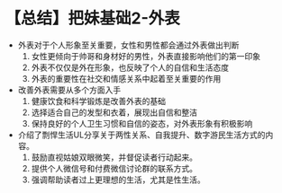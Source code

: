 # 【总结】把妹基础2-外表

-   外表对于个人形象至关重要，女性和男性都会通过外表做出判断
    1.  女性更倾向于帅哥和身材好的男性，外表直接影响他们的第一印象
    2.  外表不仅仅是外在形象，也反映了个人的自信和生活态度
    3.  外表的重要性在社交和情感关系中起着至关重要的作用
-   改善外表需要从多个方面入手
    1.  健康饮食和科学锻炼是改善外表的基础
    2.  选择适合自己的发型和衣着，展现出自信和整洁
    3.  保持良好的个人卫生习惯和自信的姿态，对外表形象有积极影响
-   介绍了剽悍生活UL分享关于两性关系、自我提升、数字游民生活方式的内容。
    1.  鼓励直视姑娘双眼微笑，并督促读者行动起来。
    2.  提供个人微信号和付费微信讨论群的联系方式。
    3.  强调帮助读者过上更理想的生活，尤其是性生活。